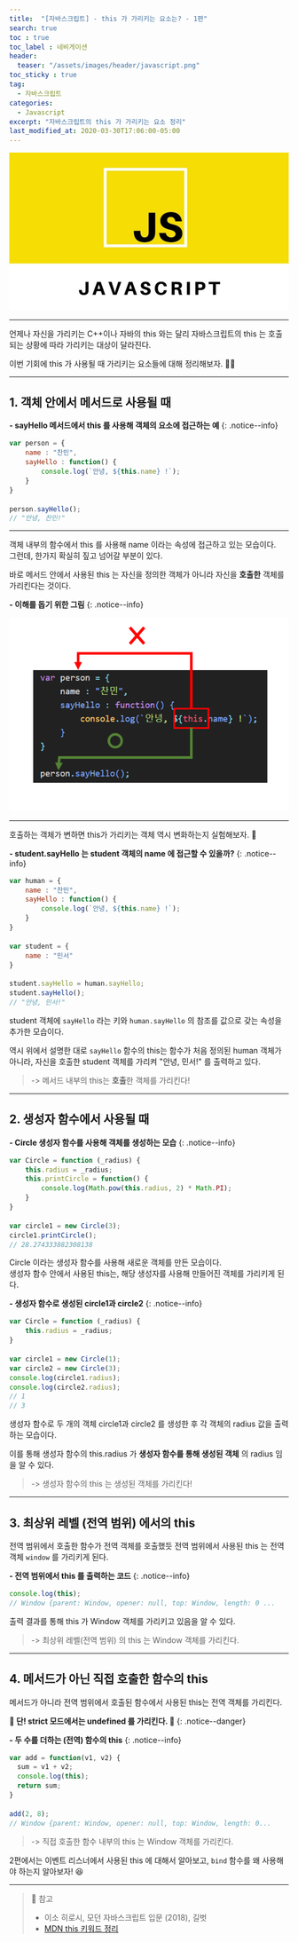 ```yaml
---
title:  "[자바스크립트] - this 가 가리키는 요소는? - 1편"
search: true
toc : true
toc_label : 네비게이션
header:
  teaser: "/assets/images/header/javascript.png"
toc_sticky : true
tag:
  - 자바스크립트
categories:
  - Javascript
excerpt: "자바스크립트의 this 가 가리키는 요소 정리"
last_modified_at: 2020-03-30T17:06:00-05:00
---
```

<img src = "/assets/images/header/javascript.png">

---

언제나 자신을 가리키는 C++이나 자바의 this 와는 달리 자바스크립트의 this 는 호출되는 상황에 따라 가리키는 대상이 달라진다.   

이번 기회에 this 가 사용될 때 가리키는 요소들에 대해 정리해보자. 👩‍🏫

---

## 1. 객체 안에서 메서드로 사용될 때

**- sayHello 메서드에서 this 를 사용해 객체의 요소에 접근하는 예**
{: .notice--info}

```javascript
var person = {
    name : "찬민",
    sayHello : function() {
        console.log(`안녕, ${this.name} !`);
    }
}

person.sayHello();
// "안녕, 찬민!"
```

---

객체 내부의 함수에서 this 를 사용해 name 이라는 속성에 접근하고 있는 모습이다.  
그런데, 한가지 확실히 짚고 넘어갈 부분이 있다.   

바로 메서드 안에서 사용된 this 는 자신을 정의한 객체가 아니라 자신을 **호출한** 객체를 가리킨다는 것이다.

**- 이해를 돕기 위한 그림**
{: .notice--info}

<img src = "/assets/images/2020-03-30-this-정리하기/함수에서_this.PNG">

---

호출하는 객체가 변하면 this가 가리키는 객체 역시 변화하는지 실험해보자. 🧪

**- student.sayHello 는 student 객체의 name 에 접근할 수 있을까?**
{: .notice--info}

```javascript
var human = {
    name : "찬민",
    sayHello : function() {
        console.log(`안녕, ${this.name} !`);
    }
}

var student = {
    name : "민서"
}

student.sayHello = human.sayHello;
student.sayHello();
// "안녕, 민서!"
```

student 객체에 `sayHello` 라는 키와 `human.sayHello` 의 참조를 값으로 갖는 속성을 추가한 모습이다.   

역시 위에서 설명한 대로 `sayHello` 함수의 this는 함수가 처음 정의된 human 객체가 아니라, 자신을 호출한 student 객체를 가리켜 "안녕, 민서!" 를 출력하고 있다.

> -> 메서드 내부의 this는 **호출**한 객체를 가리킨다!

---

## 2. 생성자 함수에서 사용될 때

**- Circle 생성자 함수를 사용해 객체를 생성하는 모습**
{: .notice--info}

```javascript
var Circle = function (_radius) {
    this.radius = _radius;
    this.printCircle = function() {
        console.log(Math.pow(this.radius, 2) * Math.PI);
    }
}

var circle1 = new Circle(3);
circle1.printCircle();
// 28.274333882308138
```

Circle 이라는 생성자 함수를 사용해 새로운 객체를 만든 모습이다.   
생성자 함수 안에서 사용된 this는, 해당 생성자를 사용해 만들어진 객체를 가리키게 된다.

**- 생성자 함수로 생성된 circle1과 circle2**
{: .notice--info}

```javascript
var Circle = function (_radius) {
    this.radius = _radius;
}

var circle1 = new Circle(1);
var circle2 = new Circle(3);
console.log(circle1.radius);
console.log(circle2.radius);
// 1
// 3
```

생성자 함수로 두 개의 객체 circle1과 circle2 를 생성한 후 각 객체의 radius 값을 출력하는 모습이다.   

이를 통해 생성자 함수의 this.radius 가 **생성자 함수를 통해 생성된 객체** 의 radius 임을 알 수 있다.   

> -> 생성자 함수의 this 는 생성된 객체를 가리킨다!

---

## 3. 최상위 레벨 (전역 범위) 에서의 this

전역 범위에서 호출한 함수가 전역 객체를 호출했듯 전역 범위에서 사용된 this 는 전역 객체 `window` 를 가리키게 된다.

**- 전역 범위에서 this 를 출력하는 코드**
{: .notice--info}

```javascript
console.log(this);
// Window {parent: Window, opener: null, top: Window, length: 0 ...
```

출력 결과를 통해 this 가 Window 객체를 가리키고 있음을 알 수 있다.

> -> 최상위 레벨(전역 범위) 의 this 는 Window 객체를 가리킨다.

---

## 4. 메서드가 아닌 직접 호출한 함수의 this   

메서드가 아니라 전역 범위에서 호출된 함수에서 사용된 this는 전역 객체를 가리킨다.

**🚨 단! strict 모드에서는 undefined 를 가리킨다. 🚨**
{: .notice--danger}

**- 두 수를 더하는 (전역) 함수의 this**
{: .notice--info}

```javascript
var add = function(v1, v2) {
  sum = v1 + v2;
  console.log(this);
  return sum;
}

add(2, 8);
// Window {parent: Window, opener: null, top: Window, length: 0...
```
> -> 직접 호출한 함수 내부의 this 는 Window 객체를 가리킨다.


2편에서는 이벤트 리스너에서 사용된 this 에 대해서 알아보고, `bind` 함수를 왜 사용해야 하는지 알아보자! 😆

---

> 📖 참고
> - 이소 히로시, 모던 자바스크립트 입문 (2018), 길벗
> - [MDN this 키워드 정리](https://developer.mozilla.org/en-US/docs/Web/JavaScript/Reference/Operators/this#The_bind_method)
